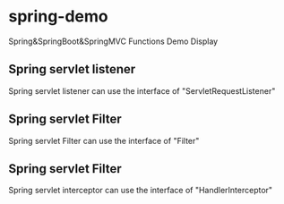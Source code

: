 # spring-demo
Spring&amp;SpringBoot&amp;SpringMVC Functions Demo Display


## Spring servlet listener
Spring servlet listener can use the interface of "ServletRequestListener"

## Spring servlet Filter
Spring servlet Filter can use the interface of "Filter"

## Spring servlet Filter
Spring servlet interceptor can use the interface of "HandlerInterceptor"